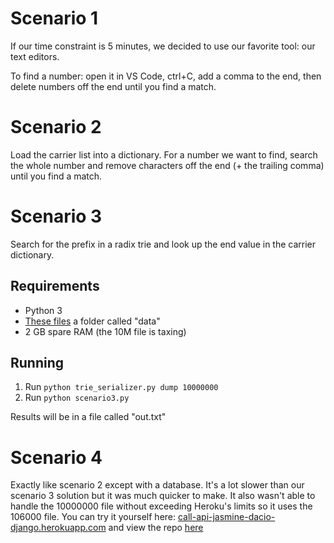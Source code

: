 # Scenario 1
If our time constraint is 5 minutes, we decided to use our favorite tool: our text editors.

To find a number: open it in VS Code, ctrl+C, add a comma to the end, then delete numbers off the end until you find a match.

# Scenario 2
Load the carrier list into a dictionary. For a number we want to find, search the whole number and remove characters off the end (+ the trailing comma) until you find a match.

# Scenario 3

Search for the prefix in a radix trie and look up the end value in the carrier dictionary.

## Requirements

- Python 3
- [These files](https://www.dropbox.com/sh/tj6ppp6uwf12cce/AADje96PJhfsIXJEtP1OjwjFa) a folder called "data"
- 2 GB spare RAM (the 10M file is taxing)

## Running

1. Run `python trie_serializer.py dump 10000000`
2. Run `python scenario3.py`

Results will be in a file called "out.txt"

# Scenario 4
Exactly like scenario 2 except with a database. It's a lot slower than our scenario 3 solution but it was much quicker to make. It also wasn't able to handle the 10000000 file without exceeding Heroku's limits so it uses the 106000 file.
You can try it yourself here: [call-api-jasmine-dacio-django.herokuapp.com](https://call-api-jasmine-dacio-django.herokuapp.com) and view the repo [here](https://github.com/lacunahag/call_routing_django_api)
